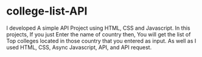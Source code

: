 # college-list-API
I developed A simple API Project using HTML, CSS and Javascript.
In this projects, If you just Enter the name of country then, You will get the list of Top colleges located in those country that you entered as input.
As well as I used HTML, CSS, Async Javascript, API, and API request.
